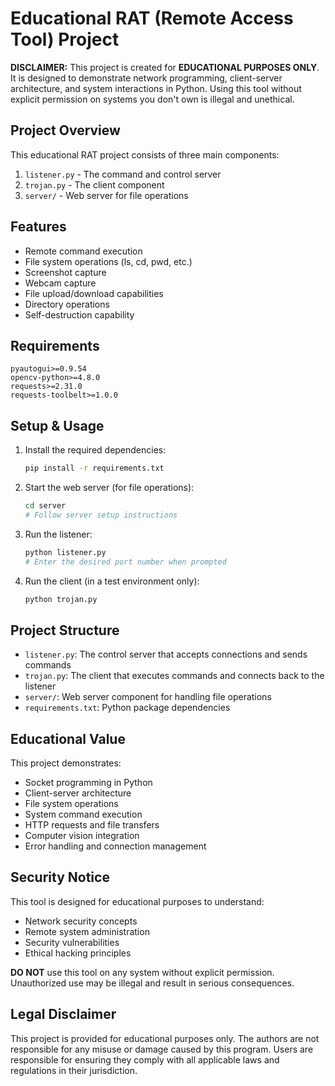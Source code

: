 # Educational RAT (Remote Access Tool) Project

**DISCLAIMER:** This project is created for **EDUCATIONAL PURPOSES ONLY**. It is designed to demonstrate network programming, client-server architecture, and system interactions in Python. Using this tool without explicit permission on systems you don't own is illegal and unethical.

## Project Overview

This educational RAT project consists of three main components:
1. `listener.py` - The command and control server
2. `trojan.py` - The client component
3. `server/` - Web server for file operations

## Features

- Remote command execution
- File system operations (ls, cd, pwd, etc.)
- Screenshot capture
- Webcam capture
- File upload/download capabilities
- Directory operations
- Self-destruction capability

## Requirements

```
pyautogui>=0.9.54
opencv-python>=4.8.0
requests>=2.31.0
requests-toolbelt>=1.0.0
```

## Setup & Usage

1. Install the required dependencies:
   ```bash
   pip install -r requirements.txt
   ```

2. Start the web server (for file operations):
   ```bash
   cd server
   # Follow server setup instructions
   ```

3. Run the listener:
   ```bash
   python listener.py
   # Enter the desired port number when prompted
   ```

4. Run the client (in a test environment only):
   ```bash
   python trojan.py
   ```

## Project Structure

- `listener.py`: The control server that accepts connections and sends commands
- `trojan.py`: The client that executes commands and connects back to the listener
- `server/`: Web server component for handling file operations
- `requirements.txt`: Python package dependencies

## Educational Value

This project demonstrates:
- Socket programming in Python
- Client-server architecture
- File system operations
- System command execution
- HTTP requests and file transfers
- Computer vision integration
- Error handling and connection management

## Security Notice

This tool is designed for educational purposes to understand:
- Network security concepts
- Remote system administration
- Security vulnerabilities
- Ethical hacking principles

**DO NOT** use this tool on any system without explicit permission. Unauthorized use may be illegal and result in serious consequences.

## Legal Disclaimer

This project is provided for educational purposes only. The authors are not responsible for any misuse or damage caused by this program. Users are responsible for ensuring they comply with all applicable laws and regulations in their jurisdiction.
